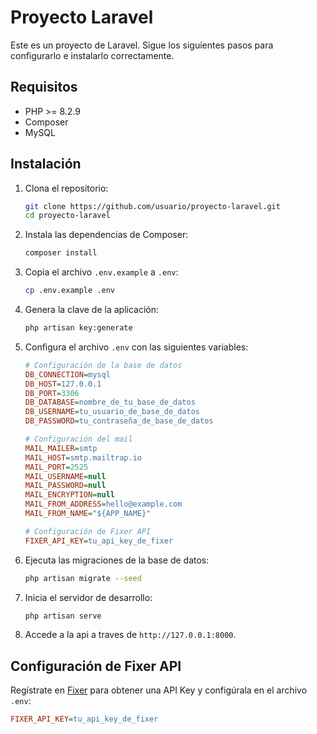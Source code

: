 # Proyecto Laravel

Este es un proyecto de Laravel. Sigue los siguientes pasos para configurarlo e instalarlo correctamente.

## Requisitos

- PHP >= 8.2.9
- Composer
- MySQL

## Instalación

1. Clona el repositorio:
    ```bash
    git clone https://github.com/usuario/proyecto-laravel.git
    cd proyecto-laravel
    ```

2. Instala las dependencias de Composer:
    ```bash
    composer install
    ```

3. Copia el archivo `.env.example` a `.env`:
    ```bash
    cp .env.example .env
    ```

4. Genera la clave de la aplicación:
    ```bash
    php artisan key:generate
    ```

5. Configura el archivo `.env` con las siguientes variables:

    ```ini
    # Configuración de la base de datos
    DB_CONNECTION=mysql
    DB_HOST=127.0.0.1
    DB_PORT=3306
    DB_DATABASE=nombre_de_tu_base_de_datos
    DB_USERNAME=tu_usuario_de_base_de_datos
    DB_PASSWORD=tu_contraseña_de_base_de_datos

    # Configuración del mail
    MAIL_MAILER=smtp
    MAIL_HOST=smtp.mailtrap.io
    MAIL_PORT=2525
    MAIL_USERNAME=null
    MAIL_PASSWORD=null
    MAIL_ENCRYPTION=null
    MAIL_FROM_ADDRESS=hello@example.com
    MAIL_FROM_NAME="${APP_NAME}"

    # Configuración de Fixer API
    FIXER_API_KEY=tu_api_key_de_fixer
    ```

6. Ejecuta las migraciones de la base de datos:
    ```bash
    php artisan migrate --seed
    ```

7. Inicia el servidor de desarrollo:
    ```bash
    php artisan serve
    ```

8. Accede a la api a traves de  `http://127.0.0.1:8000`.


## Configuración de Fixer API

Regístrate en [Fixer](https://fixer.io/) para obtener una API Key y configúrala en el archivo `.env`:

```ini
FIXER_API_KEY=tu_api_key_de_fixer
